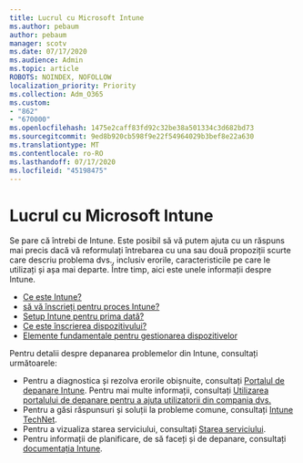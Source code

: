 ```yaml
---
title: Lucrul cu Microsoft Intune
ms.author: pebaum
author: pebaum
manager: scotv
ms.date: 07/17/2020
ms.audience: Admin
ms.topic: article
ROBOTS: NOINDEX, NOFOLLOW
localization_priority: Priority
ms.collection: Adm_O365
ms.custom:
- "862"
- "670000"
ms.openlocfilehash: 1475e2caff83fd92c32be38a501334c3d682bd73
ms.sourcegitcommit: 9ed8b920cb598f9e22f54964029b3bef8e22a630
ms.translationtype: MT
ms.contentlocale: ro-RO
ms.lasthandoff: 07/17/2020
ms.locfileid: "45198475"
---
```

# <a name="working-with-microsoft-intune"></a>Lucrul cu Microsoft Intune

Se pare că întrebi de Intune. Este posibil să vă putem ajuta cu un răspuns mai precis dacă vă reformulați întrebarea cu una sau două propoziții scurte care descriu problema dvs., inclusiv erorile, caracteristicile pe care le utilizați și așa mai departe. Între timp, aici este unele informații despre Intune.

- [Ce este Intune?](https://docs.microsoft.com/intune/what-is-intune)
- [să vă înscrieți pentru proces Intune?](https://docs.microsoft.com/intune/free-trial-sign-up)
- [Setup Intune pentru prima dată?](https://docs.microsoft.com/intune/setup-steps)
- [Ce este înscrierea dispozitivului?](https://docs.microsoft.com/intune/device-enrollment)
- [Elemente fundamentale pentru gestionarea dispozitivelor](https://docs.microsoft.com/mem/intune/fundamentals/)

Pentru detalii despre depanarea problemelor din Intune, consultați următoarele:

- Pentru a diagnostica și rezolva erorile obișnuite, consultați [Portalul de depanare Intune](https://aka.ms/intunetroubleshooting). Pentru mai multe informații, consultați [Utilizarea portalului de depanare pentru a ajuta utilizatorii din compania dvs.](https://docs.microsoft.com/intune/help-desk-operators)
- Pentru a găsi răspunsuri și soluții la probleme comune, consultați [Intune TechNet](https://aka.ms/intuneforums).
- Pentru a vizualiza starea serviciului, consultați [Starea serviciului](https://portal.office.com/AdminPortal/Home#/servicehealth).
- Pentru informații de planificare, de să faceți și de depanare, consultați [documentația Intune](https://docs.microsoft.com/intune/).
